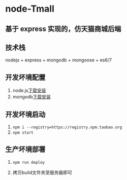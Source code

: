 # node-Tmall

## 基于 express 实现的，仿天猫商城后端

## 技术栈

nodejs + express + mongodb + mongoose + es6/7

## 开发坏境配置

1. node.js[下载安装](https://npm.taobao.org/mirrors/node/v14.2.0/node-v14.2.0-x64.msi)
2. mongodb[下载安装](https://www.mongodb.com)

## 开发坏境启动

1. `npm i --registry=https://registry.npm.taobao.org`
2. `npm start`

## 生产坏境部署

1. `npm run deploy`

2. 拷贝build文件夹至服务器即可
